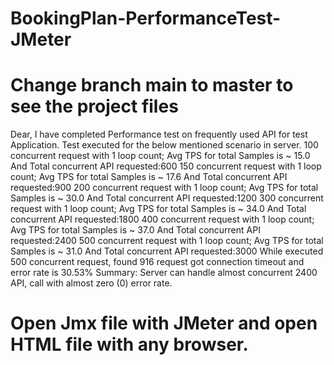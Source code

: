 # BookingPlan-PerformanceTest-JMeter
# Change branch main to master to see the project files
Dear, I have completed Performance test on frequently used API for test Application.
Test executed for the below mentioned scenario in server.
100 concurrent request with 1 loop count; Avg TPS for total Samples is ~ 15.0 And Total concurrent API requested:600
150 concurrent request with 1 loop count; Avg TPS for total Samples is ~ 17.6 And Total concurrent API requested:900
200 concurrent request with 1 loop count; Avg TPS for total Samples is ~ 30.0 And Total concurrent API requested:1200
300 concurrent request with 1 loop count; Avg TPS for total Samples is ~ 34.0 And Total concurrent API requested:1800
400 concurrent request with 1 loop count; Avg TPS for total Samples is ~ 37.0 And Total concurrent API requested:2400
500 concurrent request with 1 loop count; Avg TPS for total Samples is ~ 31.0 And Total concurrent API requested:3000
While executed 500 concurrent request, found 916 request got connection timeout and error rate is 30.53%
Summary: Server can handle almost concurrent 2400 API, call with almost zero (0) error rate.
# Open Jmx file with JMeter and open HTML file with any browser.
